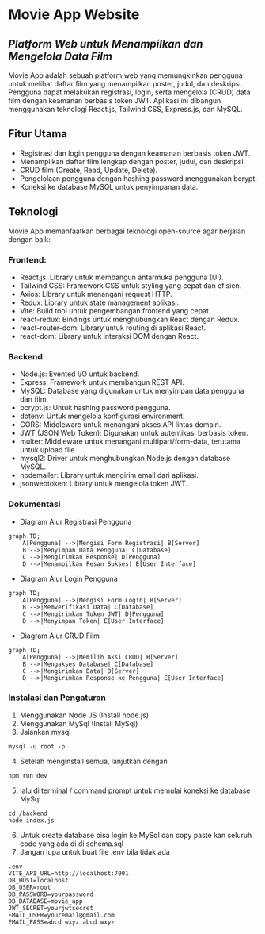 # Movie App Website

## _Platform Web untuk Menampilkan dan Mengelola Data Film_

Movie App adalah sebuah platform web yang memungkinkan pengguna untuk melihat daftar film yang menampilkan poster, judul, dan deskripsi. Pengguna dapat melakukan registrasi, login, serta mengelola (CRUD) data film dengan keamanan berbasis token JWT. Aplikasi ini dibangun menggunakan teknologi React.js, Tailwind CSS, Express.js, dan MySQL.

## Fitur Utama

- Registrasi dan login pengguna dengan keamanan berbasis token JWT.
- Menampilkan daftar film lengkap dengan poster, judul, dan deskripsi.
- CRUD film (Create, Read, Update, Delete).
- Pengelolaan pengguna dengan hashing password menggunakan bcrypt.
- Koneksi ke database MySQL untuk penyimpanan data.

## Teknologi

Movie App memanfaatkan berbagai teknologi open-source agar berjalan dengan baik:

### Frontend:

- React.js: Library untuk membangun antarmuka pengguna (UI).
- Tailwind CSS: Framework CSS untuk styling yang cepat dan efisien.
- Axios: Library untuk menangani request HTTP.
- Redux: Library untuk state management aplikasi.
- Vite: Build tool untuk pengembangan frontend yang cepat.
- react-redux: Bindings untuk menghubungkan React dengan Redux.
- react-router-dom: Library untuk routing di aplikasi React.
- react-dom: Library untuk interaksi DOM dengan React.

### Backend:

- Node.js: Evented I/O untuk backend.
- Express: Framework untuk membangun REST API.
- MySQL: Database yang digunakan untuk menyimpan data pengguna dan film.
- bcrypt.js: Untuk hashing password pengguna.
- dotenv: Untuk mengelola konfigurasi environment.
- CORS: Middleware untuk menangani akses API lintas domain.
- JWT (JSON Web Token): Digunakan untuk autentikasi berbasis token.
- multer: Middleware untuk menangani multipart/form-data, terutama untuk upload file.
- mysql2: Driver untuk menghubungkan Node.js dengan database MySQL.
- nodemailer: Library untuk mengirim email dari aplikasi.
- jsonwebtoken: Library untuk mengelola token JWT.

### Dokumentasi

- Diagram Alur Registrasi Pengguna

```mermaid
graph TD;
    A[Pengguna] -->|Mengisi Form Registrasi| B[Server]
    B -->|Menyimpan Data Pengguna| C[Database]
    C -->|Mengirimkan Response| D[Pengguna]
    D -->|Menampilkan Pesan Sukses| E[User Interface]

```

- Diagram Alur Login Pengguna

```mermaid
graph TD;
    A[Pengguna] -->|Mengisi Form Login| B[Server]
    B -->|Memverifikasi Data| C[Database]
    C -->|Mengirimkan Token JWT| D[Pengguna]
    D -->|Menyimpan Token| E[User Interface]
```

- Diagram Alur CRUD Film

```mermaid
graph TD;
    A[Pengguna] -->|Memilih Aksi CRUD| B[Server]
    B -->|Mengakses Database| C[Database]
    C -->|Mengirimkan Data| D[Server]
    D -->|Mengirimkan Response ke Pengguna| E[User Interface]
```

### Instalasi dan Pengaturan

1. Menggunakan Node JS (Install node.js)
2. Menggunakan MySql (Install MySql)
3. Jalankan mysql

```
mysql -u root -p
```

4. Setelah menginstall semua, lanjutkan dengan

```
npm run dev
```

5. lalu di terminal / command prompt untuk memulai koneksi ke database MySql

```
cd /backend
node index.js
```

6. Untuk create database bisa login ke MySql dan copy paste kan seluruh code yang ada di di schema.sql
7. Jangan lupa untuk buat file .env bila tidak ada

```
.env
VITE_API_URL=http://localhost:7001
DB_HOST=localhost
DB_USER=root
DB_PASSWORD=yourpassword
DB_DATABASE=movie_app
JWT_SECRET=yourjwtsecret
EMAIL_USER=youremail@gmail.com
EMAIL_PASS=abcd wxyz abcd wxyz

```
